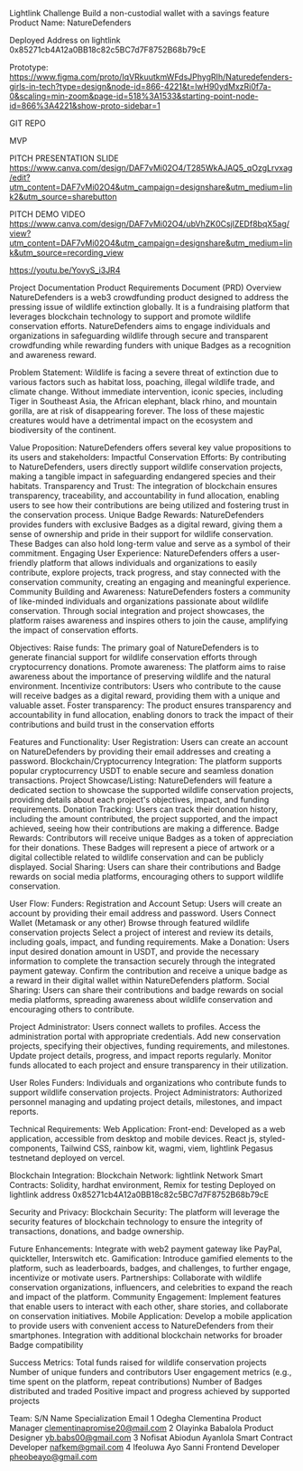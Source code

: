 Lightlink Challenge
Build a non-custodial wallet with a savings feature
Product Name: NatureDefenders

Deployed Address on lightlink 0x85271cb4A12a0BB18c82c5BC7d7F8752B68b79cE

Prototype:
https://www.figma.com/proto/IqVRkuutkmWFdsJPhygRIh/Naturedefenders-girls-in-tech?type=design&node-id=866-4221&t=lwH90ydMxzRi0f7a-0&scaling=min-zoom&page-id=518%3A1533&starting-point-node-id=866%3A4221&show-proto-sidebar=1  

GIT REPO

MVP

PITCH PRESENTATION SLIDE
https://www.canva.com/design/DAF7vMi02O4/T285WkAJAQ5_qOzgLrvxag/edit?utm_content=DAF7vMi02O4&utm_campaign=designshare&utm_medium=link2&utm_source=sharebutton 

PITCH DEMO VIDEO
https://www.canva.com/design/DAF7vMi02O4/ubVhZK0CsjlZEDf8bqX5ag/view?utm_content=DAF7vMi02O4&utm_campaign=designshare&utm_medium=link&utm_source=recording_view 

https://youtu.be/YovyS_i3JR4 

Project Documentation
Product Requirements Document (PRD)
Overview
NatureDefenders is a web3 crowdfunding product designed to address the pressing issue of wildlife extinction globally. It is a fundraising platform that leverages blockchain technology to support and promote wildlife conservation efforts. 
NatureDefenders aims to engage individuals and organizations in safeguarding wildlife through secure and transparent crowdfunding while rewarding funders with unique Badges as a recognition and awareness reward.

Problem Statement:
Wildlife is facing a severe threat of extinction due to various factors such as habitat loss, poaching, illegal wildlife trade, and climate change. Without immediate intervention, iconic species, including Tiger in Southeast Asia, the African elephant, black rhino, and mountain gorilla, are at risk of disappearing forever. The loss of these majestic creatures would have a detrimental impact on the ecosystem and biodiversity of the continent.

Value Proposition: NatureDefenders offers several key value propositions to its users and stakeholders:
Impactful Conservation Efforts: By contributing to NatureDefenders, users directly support wildlife conservation projects, making a tangible impact in safeguarding endangered species and their habitats.
Transparency and Trust: The integration of blockchain ensures transparency, traceability, and accountability in fund allocation, enabling users to see how their contributions are being utilized and fostering trust in the conservation process.
Unique Badge Rewards: NatureDefenders provides funders with exclusive Badges as a digital reward, giving them a sense of ownership and pride in their support for wildlife conservation. These Badges can also hold long-term value and serve as a symbol of their commitment.
Engaging User Experience: NatureDefenders offers a user-friendly platform that allows individuals and organizations to easily contribute, explore projects, track progress, and stay connected with the conservation community, creating an engaging and meaningful experience.
Community Building and Awareness: NatureDefenders fosters a community of like-minded individuals and organizations passionate about wildlife conservation. Through social integration and project showcases, the platform raises awareness and inspires others to join the cause, amplifying the impact of conservation efforts.

Objectives:
Raise funds: The primary goal of NatureDefenders is to generate financial support for wildlife conservation efforts through cryptocurrency donations.
Promote awareness: The platform aims to raise awareness about the importance of preserving wildlife and the natural environment.
Incentivize contributors: Users who contribute to the cause will receive badges as a digital reward, providing them with a unique and valuable asset.
Foster transparency: The product ensures transparency and accountability in fund allocation, enabling donors to track the impact of their contributions and build trust in the conservation efforts


Features and Functionality:
User Registration: Users can create an account on NatureDefenders by providing their email addresses and creating a password.
Blockchain/Cryptocurrency Integration: The platform supports popular cryptocurrency USDT to enable secure and seamless donation transactions.
Project Showcase/Listing: NatureDefenders will feature a  dedicated section to showcase the supported wildlife conservation projects, providing details about each project's objectives, impact, and funding requirements.
Donation Tracking: Users can track their donation history, including the amount contributed, the project supported, and the impact achieved, seeing how their contributions are making a difference.
Badge Rewards: Contributors will receive unique Badges as a token of appreciation for their donations. These Badges will represent a piece of artwork or a digital collectible related to wildlife conservation and can be publicly displayed. 
Social Sharing: Users can share their contributions and Badge rewards on social media platforms, encouraging others to support wildlife conservation.

User Flow:
Funders:
Registration and Account Setup: Users will create an account by providing their email address and password.
Users Connect Wallet (Metamask or any other) 
Browse through featured wildlife conservation projects
Select a project of interest and review its details, including goals, impact, and funding requirements.
Make a Donation: Users input desired donation amount in USDT, and provide the necessary information to complete the transaction securely through the integrated payment gateway. 
Confirm the contribution and receive a unique badge as a reward in their digital wallet within NatureDefenders platform.
Social Sharing: Users can share their contributions and badge rewards on social media platforms, spreading awareness about wildlife conservation and encouraging others to contribute.

Project Administrator:
Users connect wallets to profiles. 
Access the administration portal with appropriate credentials.
Add new conservation projects, specifying their objectives, funding requirements, and milestones.
Update project details, progress, and impact reports regularly.
Monitor funds allocated to each project and ensure transparency in their utilization.

User Roles
Funders: Individuals and organizations who contribute funds to support wildlife conservation projects.
Project Administrators: Authorized personnel managing and updating project details, milestones, and impact reports.

Technical Requirements:
Web Application:
Front-end: Developed as a web application, accessible from desktop and mobile devices.  React js, styled-components, Tailwind CSS, rainbow kit, wagmi, viem, lightlink Pegasus testnetand deployed on vercel. 

Blockchain Integration:
Blockchain Network: lightlink Network 
Smart Contracts: Solidity, hardhat environment, Remix for testing
Deployed on lightlink address 0x85271cb4A12a0BB18c82c5BC7d7F8752B68b79cE

Security and Privacy:
Blockchain Security: The platform will leverage the security features of blockchain technology to ensure the integrity of transactions, donations, and badge ownership.

Future Enhancements:
Integrate with web2 payment gateway like PayPal, quickteller, Interswitch etc.
Gamification: Introduce gamified elements to the platform, such as leaderboards, badges, and challenges, to further engage, incentivize or motivate users.
Partnerships: Collaborate with wildlife conservation organizations, influencers, and celebrities to expand the reach and impact of the platform.
Community Engagement: Implement features that enable users to interact with each other, share stories, and collaborate on conservation initiatives.
Mobile Application: Develop a mobile application to provide users with convenient access to NatureDefenders from their smartphones.
Integration with additional blockchain networks for broader Badge compatibility

Success Metrics:
Total funds raised for wildlife conservation projects
Number of unique funders and contributors
User engagement metrics (e.g., time spent on the platform, repeat contributions)
Number of Badges distributed and traded
Positive impact and progress achieved by supported projects

Team:
S/N
Name
Specialization
Email
1
Odegha Clementina
Product Manager
clementinapromise20@mail.com
2
Olayinka Babalola
Product Designer
yb.babs00@gmail.com
3
Nofisat Abiodun Ayanlola
Smart Contract  Developer
nafkem@gmail.com
4
Ifeoluwa Ayo Sanni
Frontend Developer
pheobeayo@gmail.com


